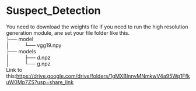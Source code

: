 # Suspect_Detection
You need to download the weights file if you need to run the high resolution generation module, ane set your file folder like this.  
├── model  
│&emsp;&emsp;&emsp;└── vgg19.npy  
├── models  
│&emsp;&emsp;&emsp;├── d.npz  
│&emsp;&emsp;&emsp;└── g.npz   
Link to this:https://drive.google.com/drive/folders/1gMXBlnnvMNmkwV4a95Wp1FfkuW0Mp7ZS?usp=share_link
